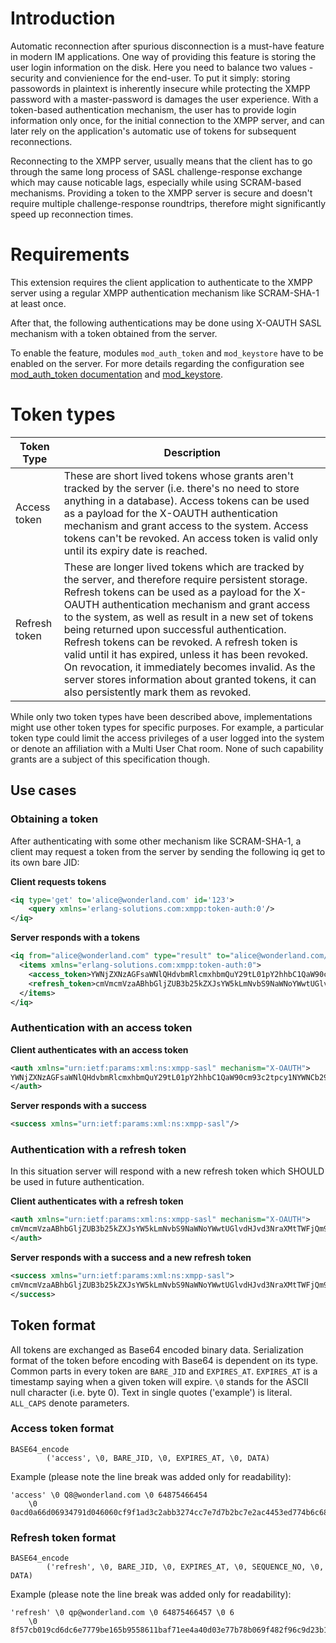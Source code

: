 # Introduction

Automatic reconnection after spurious disconnection is a must-have feature in modern IM applications. 
One way of providing this feature is storing the user login information on the disk. 
Here you need to balance two values - security and convienience for the end-user. 
To put it simply: storing passowords in plaintext is inherently insecure while protecting the XMPP password with a master-password is damages the user experience.
With a token-based authentication mechanism, the user has to provide login information only once, for the initial connection to the XMPP server, and can later rely on the application's automatic use of tokens for subsequent reconnections.

Reconnecting to the XMPP server, usually means that the client has to go through the same long process of SASL challenge-response exchange which may cause noticable lags, especially while using SCRAM-based mechanisms. 
Providing a token to the XMPP server is secure and doesn't require multiple challenge-response roundtrips, therefore might significantly speed up reconnection times.

# Requirements

This extension requires the client application to authenticate to the XMPP server using a regular XMPP authentication mechanism like SCRAM-SHA-1 at least once.

After that, the following authentications may be done using X-OAUTH SASL mechanism with a token obtained from the server.

To enable the feature, modules `mod_auth_token` and `mod_keystore` have to be enabled on the server. For more details regarding the configuration see [mod_auth_token documentation](../modules/mod_auth_token) and [mod_keystore](module/mod_keystore).

# Token types

| Token Type | Description |
| ---------  | ----------- |
| Access token | These are short lived tokens whose grants aren't tracked by the server (i.e. there's no need to store anything in a database). Access tokens can be used as a payload for the X-OAUTH authentication mechanism and grant access to the system. Access tokens can't be revoked. An access token is valid only until its expiry date is reached. |
| Refresh token | These are longer lived tokens which are tracked by the server, and therefore require persistent storage. Refresh tokens can be used as a payload for the X-OAUTH authentication mechanism and grant access to the system, as well as result in a new set of tokens being returned upon successful authentication. Refresh tokens can be revoked. A refresh token is valid until it has expired, unless it has been revoked. On revocation, it immediately becomes invalid. As the server stores information about granted tokens, it can also persistently mark them as revoked. |

While only two token types have been described above, implementations might use other token types for specific purposes. 
For example, a particular token type could limit the access privileges of a user logged into the system or denote an affiliation with a Multi User Chat room. 
None of such capability grants are a subject of this specification though.

## Use cases

### Obtaining a token

After authenticating with some other mechanism like SCRAM-SHA-1, a client may request a token from the server by sending the following iq get to its own bare JID:

**Client requests tokens**

```xml
<iq type='get' to='alice@wonderland.com' id='123'>
    <query xmlns='erlang-solutions.com:xmpp:token-auth:0'/>
</iq>
```

**Server responds with a tokens**

```xml
<iq from="alice@wonderland.com" type="result" to="alice@wonderland.com/resource" id="123">
  <items xmlns="erlang-solutions.com:xmpp:token-auth:0">
    <access_token>YWNjZXNzAGFsaWNlQHdvbmRlcmxhbmQuY29tL01pY2hhbC1QaW90cm93c2tpcy1NYWNCb29rLVBybwA2MzYyMTg4Mzc2NAA4M2QwNzNiZjBkOGJlYzVjZmNkODgyY2ZlMzkyZWM5NGIzZjA4ODNlNDI4ZjQzYjc5MGYxOWViM2I2ZWJlNDc0ODc3MDkxZTIyN2RhOGMwYTk2ZTc5ODBhNjM5NjE1Zjk=</access_token>
    <refresh_token>cmVmcmVzaABhbGljZUB3b25kZXJsYW5kLmNvbS9NaWNoYWwtUGlvdHJvd3NraXMtTWFjQm9vay1Qcm8ANjM2MjMwMDYxODQAMQAwZGQxOGJjODhkMGQ0N2MzNTBkYzAwYjcxZjMyZDVmOWIwOTljMmI1ODU5MmNhN2QxZGFmNWFkNGM0NDQ2ZGU2MWYxYzdhNTJjNDUyMGI5YmIxNGIxNTMwMTE4YTM1NTc=</refresh_token>
  </items>
</iq>
```

### Authentication with an access token

**Client authenticates with an access token**

```xml
<auth xmlns="urn:ietf:params:xml:ns:xmpp-sasl" mechanism="X-OAUTH">
YWNjZXNzAGFsaWNlQHdvbmRlcmxhbmQuY29tL01pY2hhbC1QaW90cm93c2tpcy1NYWNCb29rLVBybwA2MzYyMTg4Mzc2NAA4M2QwNzNiZjBkOGJlYzVjZmNkODgyY2ZlMzkyZWM5NGIzZjA4ODNlNDI4ZjQzYjc5MGYxOWViM2I2ZWJlNDc0ODc3MDkxZTIyN2RhOGMwYTk2ZTc5ODBhNjM5NjE1Zjk=
</auth>
```
**Server responds with a success**

```xml
<success xmlns="urn:ietf:params:xml:ns:xmpp-sasl"/>
```

### Authentication with a refresh token

In this situation server will respond with a new refresh token which SHOULD be used in future authentication.

**Client authenticates with a refresh token**

```xml
<auth xmlns="urn:ietf:params:xml:ns:xmpp-sasl" mechanism="X-OAUTH">
cmVmcmVzaABhbGljZUB3b25kZXJsYW5kLmNvbS9NaWNoYWwtUGlvdHJvd3NraXMtTWFjQm9vay1Qcm8ANjM2MjMwMDYxODQAMQAwZGQxOGJjODhkMGQ0N2MzNTBkYzAwYjcxZjMyZDVmOWIwOTljMmI1ODU5MmNhN2QxZGFmNWFkNGM0NDQ2ZGU2MWYxYzdhNTJjNDUyMGI5YmIxNGIxNTMwMTE4YTM1NTc=
</auth>
```

**Server responds with a success and a new refresh token**

```xml
<success xmlns="urn:ietf:params:xml:ns:xmpp-sasl">
cmVmcmVzaABhbGljZUB3b25kZXJsYW5kLmNvbS9NaWNoYWwtUGlvdHJvd3NraXMtTWFjQm9vay1Qcm8ANjM2MjMwMDYxODQAMgAwZGQxOGJjODhkMGQ0N2MzNTBkYzAwYjcxZjMyZDVmOWIwOTljMmI1ODU5MmNhN2QxZGFmNWFkNGM0NDQ2ZGU2MWYxYzdhNTJjNDUyMGI5YmIxNGIxNTMwMTE4YTM1NTc=
</success>
```

## Token format

All tokens are exchanged as Base64 encoded binary data. 
Serialization format of the token before encoding with Base64 is dependent on its type. 
Common parts in every token are `BARE_JID` and `EXPIRES_AT`. `EXPIRES_AT` is a timestamp saying when a given token will expire. `\0` stands for the ASCII null character (i.e. byte 0).
Text in single quotes ('example') is literal. 
`ALL_CAPS` denote parameters.

### Access token format

```
BASE64_encode
        ('access', \0, BARE_JID, \0, EXPIRES_AT, \0, DATA)
```

Example (please note the line break was added only for readability):

```
'access' \0 Q8@wonderland.com \0 64875466454
    \0 0acd0a66d06934791d046060cf9f1ad3c2abb3274cc7e7d7b2bc7e2ac4453ed774b6c6813b40ebec2bbc3774d59d4087
```

### Refresh token format

```
BASE64_encode
        ('refresh', \0, BARE_JID, \0, EXPIRES_AT, \0, SEQUENCE_NO, \0, DATA)
```

Example (please note the line break was added only for readability):

```
'refresh' \0 qp@wonderland.com \0 64875466457 \0 6
    \0 8f57cb019cd6dc6e7779be165b9558611baf71ee4a40d03e77b78b069f482f96c9d23b1ac1ef69f64c1a1db3d36a96ad
```
